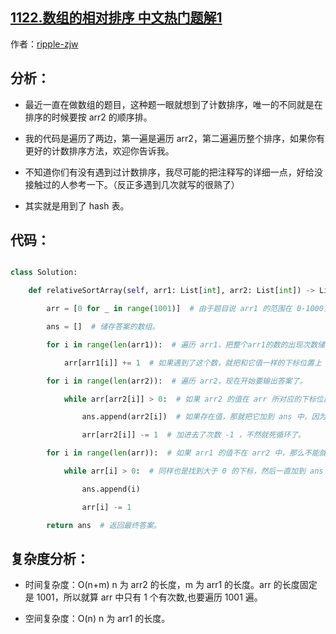 ## [1122.数组的相对排序 中文热门题解1](https://leetcode.cn/problems/relative-sort-array/solutions/100000/ji-shu-pai-xu-fei-chang-jian-dan-gao-ding-by-rippl)

作者：[ripple-zjw](https://leetcode.cn/u/ripple-zjw)

## 分析：
- 最近一直在做数组的题目，这种题一眼就想到了计数排序，唯一的不同就是在排序的时候要按 arr2 的顺序排。
- 我的代码是遍历了两边，第一遍是遍历 arr2，第二遍遍历整个排序，如果你有更好的计数排序方法，欢迎你告诉我。
- 不知道你们有没有遇到过计数排序，我尽可能的把注释写的详细一点，好给没接触过的人参考一下。（反正多遇到几次就写的很熟了）
- 其实就是用到了 hash 表。

## 代码：
```python
class Solution:
    def relativeSortArray(self, arr1: List[int], arr2: List[int]) -> List[int]:
        arr = [0 for _ in range(1001)]  # 由于题目说 arr1 的范围在 0-1000，所以生成一个 1001 大小的数组用来存放每个数出现的次数。
        ans = []  # 储存答案的数组。
        for i in range(len(arr1)):  # 遍历 arr1，把整个arr1的数的出现次数储存在 arr 上，arr 的下标对应 arr1 的值，arr 的值对应 arr1 中值出现的次数。
            arr[arr1[i]] += 1  # 如果遇到了这个数，就把和它值一样的下标位置上 +1，表示这个数在这个下标 i 上出现了 1 次。
        for i in range(len(arr2)):  # 遍历 arr2，现在开始要输出答案了。
            while arr[arr2[i]] > 0:  # 如果 arr2 的值在 arr 所对应的下标位置出现次数大于 0，那么就说明 arr 中的这个位置存在值。
                ans.append(arr2[i])  # 如果存在值，那就把它加到 ans 中，因为要按 arr2 的顺序排序。
                arr[arr2[i]] -= 1  # 加进去了次数 -1 ，不然就死循环了。
        for i in range(len(arr)):  # 如果 arr1 的值不在 arr2 中，那么不能就这么结束了，因为题目说了如果不在，剩下的值按照升序排序。
            while arr[i] > 0:  # 同样也是找到大于 0 的下标，然后一直加到 ans 中，直到次数为 0。
                ans.append(i)
                arr[i] -= 1
        return ans  # 返回最终答案。
```

## 复杂度分析：
- 时间复杂度：O(n+m) n 为 arr2 的长度，m 为 arr1 的长度。arr 的长度固定是 1001，所以就算 arr 中只有 1 个有次数,也要遍历 1001 遍。
- 空间复杂度：O(n) n 为 arr1 的长度。